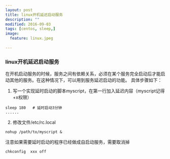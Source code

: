 ```yaml
---
layout: post
title: linux开机延迟启动服务
description: ""
modified: 2016-09-03
tags: [centos, sleep,]
image:
  feature: linux.jpeg
  
---
```


### linux开机延迟启动服务

在开机启动服务的时候，服务之间有依赖关系，必须在某个服务完全启动后才能启动其他的服务。在这种情况下，可以用到服务延迟启动的功能。
具体步骤如下：

1. 写一个实现延时启动的脚本myscript，在第一行加入延迟内容（myscript记得+x权限）

~~~
sleep 180   # 延时启动3分钟
......
~~~

2. 修改文件/etc/rc.local

~~~
nohup /path/to/myscript &
~~~

注意如果需要延时启动的程序已经做成自启动服务，需要取消掉

~~~
chkconfig  xxx off
~~~